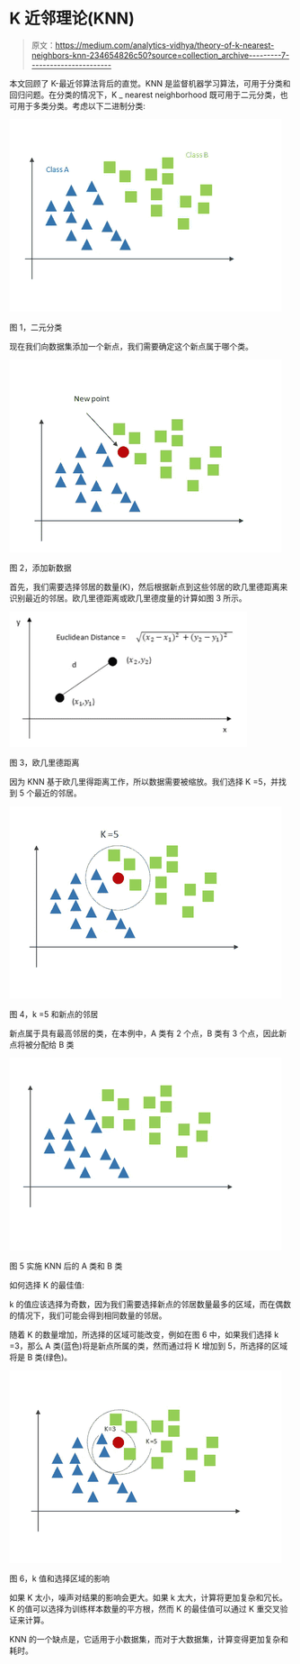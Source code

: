 # K 近邻理论(KNN)

> 原文：<https://medium.com/analytics-vidhya/theory-of-k-nearest-neighbors-knn-234654826c50?source=collection_archive---------7----------------------->

本文回顾了 K-最近邻算法背后的直觉。KNN 是监督机器学习算法，可用于分类和回归问题。在分类的情况下，K _ nearest neighborhood 既可用于二元分类，也可用于多类分类。考虑以下二进制分类:

![](img/66df692eb8bcc439eb8f3845d956c2f8.png)

图 1，二元分类

现在我们向数据集添加一个新点，我们需要确定这个新点属于哪个类。

![](img/2bef172b92aef17a0d750f4090a59bae.png)

图 2，添加新数据

首先，我们需要选择邻居的数量(K)，然后根据新点到这些邻居的欧几里德距离来识别最近的邻居。欧几里德距离或欧几里德度量的计算如图 3 所示。

![](img/a1ef7e80adfc402dfb4487e2979212ac.png)

图 3，欧几里德距离

因为 KNN 基于欧几里得距离工作，所以数据需要被缩放。我们选择 K =5，并找到 5 个最近的邻居。

![](img/425df7bad00337882a9cd6706429f64f.png)

图 4，k =5 和新点的邻居

新点属于具有最高邻居的类，在本例中，A 类有 2 个点，B 类有 3 个点，因此新点将被分配给 B 类

![](img/3d46711c8dadf8aa9e7194f7a8aef2d2.png)

图 5 实施 KNN 后的 A 类和 B 类

如何选择 K 的最佳值:

k 的值应该选择为奇数，因为我们需要选择新点的邻居数量最多的区域，而在偶数的情况下，我们可能会得到相同数量的邻居。

随着 K 的数量增加，所选择的区域可能改变，例如在图 6 中，如果我们选择 k =3，那么 A 类(蓝色)将是新点所属的类，然而通过将 K 增加到 5，所选择的区域将是 B 类(绿色)。

![](img/10f5734b6faab852178fc4110b5c94da.png)

图 6，k 值和选择区域的影响

如果 K 太小，噪声对结果的影响会更大。如果 k 太大，计算将更加复杂和冗长。K 的值可以选择为训练样本数量的平方根，然而 K 的最佳值可以通过 K 重交叉验证来计算。

KNN 的一个缺点是，它适用于小数据集，而对于大数据集，计算变得更加复杂和耗时。